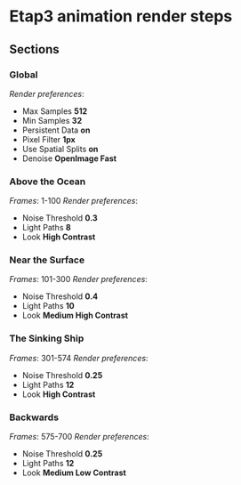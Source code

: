 # Etap3 animation render steps
## Sections
### Global
_Render preferences_:
- Max Samples **512**
- Min Samples **32**
- Persistent Data **on**
- Pixel Filter **1px**
- Use Spatial Splits **on**
- Denoise **OpenImage Fast**

### Above the Ocean
_Frames_: 1-100
_Render preferences_:
- Noise Threshold **0.3**
- Light Paths **8**
- Look **High Contrast**

### Near the Surface
_Frames_: 101-300
_Render preferences_:
- Noise Threshold **0.4**
- Light Paths **10**
- Look **Medium High Contrast**

### The Sinking Ship
_Frames_: 301-574
_Render preferences_:
- Noise Threshold **0.25**
- Light Paths **12**
- Look **High Contrast**

### Backwards
_Frames_: 575-700
_Render preferences_:
- Noise Threshold **0.25**
- Light Paths **12**
- Look **Medium Low Contrast**
